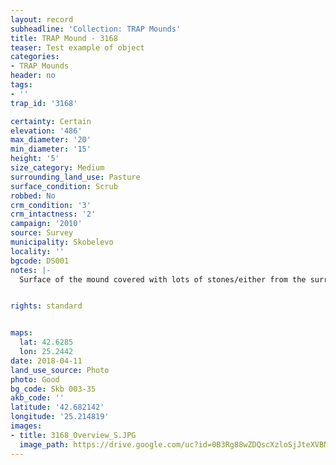 ```yaml
---
layout: record
subheadline: 'Collection: TRAP Mounds'
title: TRAP Mound - 3168
teaser: Test example of object
categories:
- TRAP Mounds
header: no
tags:
- ''
trap_id: '3168'

certainty: Certain
elevation: '486'
max_diameter: '20'
min_diameter: '15'
height: '5'
size_category: Medium
surrounding_land_use: Pasture
surface_condition: Scrub
robbed: No
crm_condition: '3'
crm_intactness: '2'
campaign: '2010'
source: Survey
municipality: Skobelevo
locality: ''
bgcode: DS001
notes: |-
  Surface of the mound covered with lots of stones/either from the surrounding pasture or from the mound.


rights: standard


maps:
  lat: 42.6285
  lon: 25.2442
date: 2018-04-11
land_use_source: Photo
photo: Good
bg_code: Skb 003-35
akb_code: ''
latitude: '42.682142'
longitude: '25.214819'
images:
- title: 3168_Overview_S.JPG
  image_path: https://drive.google.com/uc?id=0B3Rg88wZDQscXzloSjJteXVBN1E
---
```

